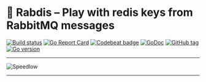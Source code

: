 # 🐰 Rabdis – Play with redis keys from RabbitMQ messages

[![Build status](https://github.com/speedflow/speedflow/workflows/Builds%20and%20tests%20Go/badge.svg)](https://github.com/speedflow/speedflow/actions)
[![Go Report Card](https://goreportcard.com/badge/github.com/speedflow/speedflow)](https://goreportcard.com/report/github.com/speedflow/speedflow)
[![Codebeat badge](https://codebeat.co/badges/aee9cbc4-cf90-4b1e-93fc-b88e5a2b77a9)](https://codebeat.co/projects/github-com-speedflow-speedflow-main)
[![GoDoc](https://godoc.org/github.com/speedflow/speedflow?status.svg)](http://godoc.org/github.com/speedflow/speedflow)
[![GitHub tag](https://img.shields.io/github/tag/speedflow/speedflow.svg)](Tag)
[![Go version](https://img.shields.io/badge/go-v1.16-blue)](https://golang.org/dl/#stable)

---

![Speedlow](docs/assets/speedflow.gif)

---
